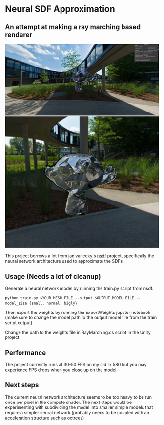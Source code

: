 # Neural SDF Approximation

## An attempt at making a ray marching based renderer

![Render1](/images/suzanne1.png)
![Render2](/images/suzanne2.png)

This project borrows a lot from janivanecky's [nsdf](https://github.com/janivanecky/nsdf) project, specifically the neural network architecture used to approximate the SDFs.

## Usage (Needs a lot of cleanup)

Generate a neural network model by running the train.py script from nsdf.

`python train.py $YOUR_MESH_FILE --output $OUTPUT_MODEL_FILE --model_size {small, normal, bigly}`

Then export the weights by running the ExportWeights jupyter notebook (make sure to change the model path to the output model file from the train script output)

Change the path to the weights file in RayMarching.cs script in the Unity project.

## Performance

The project currently runs at 30-50 FPS on my old rx 580 but you may experience FPS drops when you close up on the model.

## Next steps
The current neural network architecture seems to be too heavy to be run once per pixel in the compute shader. The next steps would be experimenting with subdividing the model into smaller simple models that require a simpler neural network (probably needs to be coupled with an acceleration structure such as octrees)
